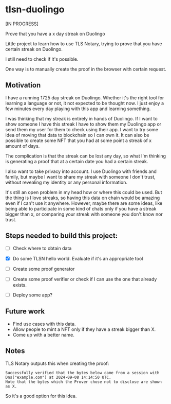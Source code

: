 # tlsn-duolingo

[IN PROGRESS]

Prove that you have a x day streak on Duolingo

Little project to learn how to use TLS Notary, trying to prove that you have certain streak on Duolingo.

I still need to check if it's possible. 

One way is to manually create the proof in the browser with certain request.


## Motivation
I have a running 1725 day streak on Duolingo. Whether it's the right tool for learning a language or not, it not expected to be thought now. I just enjoy a few minutes every day playing with this app and learning something. 

I was thinking that my streak is entirely in hands of Duolingo. If I want to show someone I have this streak I have to show them my Duolingo app or send them my user for them to check using their app. I want to try some idea of moving that data to blockchain so I can own it. It can also be possible to create some NFT that you had at some point a streak of x amount of days.

The complication is that the streak can be lost any day, so what I'm thinking is generating a proof that at a certain date you had a certain streak. 

I also want to take privacy into account. I use Duolingo with friends and family, but maybe I want to share my streak with someone I don't trust, without revealing my identity or any personal information.

It's still an open problem in my head how or where this could be used. But the thing is I love streaks, so having this data on chain would be amazing even if I can't use it anywhere. However, maybe there are some ideas, like being able to participate in some kind of chats only if you have a streak bigger than x, or comparing your streak with someone you don't know nor trust.


## Steps needed to build this project:
- [ ] Check where to obtain data
- [X] Do some TLSN hello world. Evaluate if it's an appropriate tool
- [ ] Create some proof generator
- [ ] Create some proof verifier or check if I can use the one that already exists.
- [ ] Deploy some app?


## Future work
* Find use cases with this data.
* Allow people to mint a NFT only if they have a streak bigger than X.
* Come up with a better name.


## Notes
TLS Notary outputs this when creating the proof:
```
Successfully verified that the bytes below came from a session with Dns("example.com") at 2024-09-08 14:14:50 UTC.
Note that the bytes which the Prover chose not to disclose are shown as X.
```
So it's a good option for this idea.